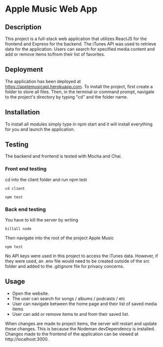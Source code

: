 # Apple Music Web App

## Description

This project is a full-stack web application that utilizes ReactJS for the frontend and Express for the backend. The iTunes API was used to retrieve data for the application. Users can search for specified media content and add or remove items to/from their list of favorites.

## Deployment

The application has been deployed at https://applemusicapi.herokuapp.com. To install the project, first create a folder to store all files. Then, in the terminal or command prompt, navigate to the project's directory by typing "cd" and the folder name.

## Installation
To install all modules simply type in npm start and it will install everything for you and launch the application.

## Testing

The backend and frontend is tested with Mocha and Chai.

### Front end testing

cd into the client folder and run npm test

```
cd client
```

```
npm test
```

### Back end testing

You have to kill the server by writing

```
killall node
```

Then navigate into the root of the project Apple Music

```
npm test
```

No API keys were used in this project to access the iTunes data. However, if they were used, an .env file would need to be created outside of the src folder and added to the .gitignore file for privacy concerns.

## Usage

- Open the website. 
- The user can search for songs / albums / podcasts / etc
- User can navigate between the home page and their list of saved media items
- User can add or remove items to and from their saved list.

When changes are made to project items, the server will restart and update these changes. This is because the Nodeman devDependency is installed. Changes made to the frontend of the application can be viewed at http://localhost:3000.